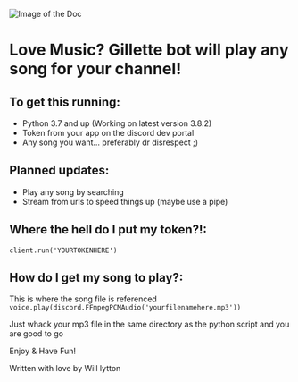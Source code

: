 ![Image of the Doc](https://cdn.vox-cdn.com/thumbor/DlR8v3an1S5D_FJYS3ph8XI5YB4=/0x0:2040x1360/2070x1164/filters:focal(857x517:1183x843):format(webp)/cdn.vox-cdn.com/uploads/chorus_image/image/66491286/acastro_200311_3934_DrDisrespect_0001.0.jpg)

# Love Music? Gillette bot will play any song for your channel!

## **To get this running:**

 - Python 3.7 and up (Working on latest version 3.8.2)
 - Token from your app on the discord dev portal
 - Any song you want... preferably dr disrespect ;)

## **Planned updates:**

 - Play any song by searching
 - Stream from urls to speed things up (maybe use a pipe)
 
## **Where the hell do I put my token?!:**

`client.run('YOURTOKENHERE')`

## **How do I get my song to play?:**

This is where the song file is referenced `voice.play(discord.FFmpegPCMAudio('yourfilenamehere.mp3'))`

Just whack your mp3 file in the same directory as the python script and you are good to go

Enjoy & Have Fun!

Written with love by Will lytton
